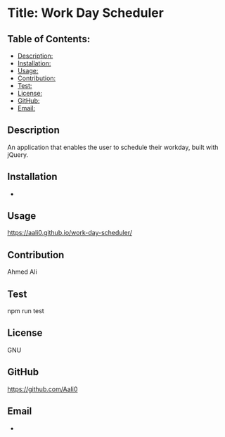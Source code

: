 # Title: Work Day Scheduler

## Table of Contents:
* [Description: ](#description)
* [Installation:](#installation)
* [Usage: ](#usage)
* [Contribution: ](#contribution)
* [Test: ](#test)
* [License: ](#license)
* [GitHub: ](#github)
* [Email: ](#email)

## Description
An application that enables the user to schedule their workday, built with jQuery.

## Installation
-

## Usage
https://aali0.github.io/work-day-scheduler/

## Contribution
Ahmed Ali

## Test
npm run test

## License
GNU

## GitHub
https://github.com/Aali0

## Email
-
